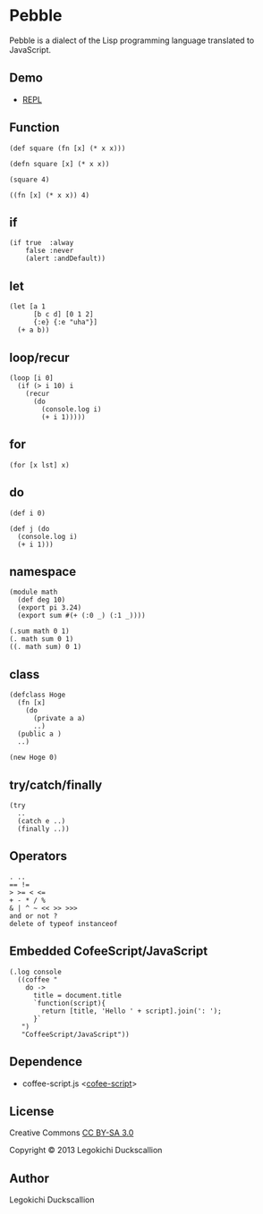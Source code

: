 Pebble
======================
  Pebble is a dialect of the Lisp programming language translated to JavaScript.


Demo
----------
* [REPL](https://dl.dropboxusercontent.com/u/265158/GitHub/pebble/index.html)


Function
----------
    (def square (fn [x] (* x x)))

    (defn square [x] (* x x))

    (square 4)

    ((fn [x] (* x x)) 4)


if
----------
    (if true  :alway
        false :never
        (alert :andDefault))


let
----------
    (let [a 1
          [b c d] [0 1 2]
          {:e} {:e "uha"}]
      (+ a b))


loop/recur
----------
    (loop [i 0]
      (if (> i 10) i
        (recur
          (do
            (console.log i)
            (+ i 1)))))


for
----------
    (for [x lst] x)


do
----------
    (def i 0)
    
    (def j (do
      (console.log i)
      (+ i 1)))


namespace
----------
    (module math
      (def deg 10)
      (export pi 3.24)
      (export sum #(+ (:0 _) (:1 _))))

    (.sum math 0 1)
    (. math sum 0 1)
    ((. math sum) 0 1)


class
----------
    (defclass Hoge
      (fn [x] 
        (do
          (private a a)
          ..)
      (public a )
      ..)

    (new Hoge 0)


try/catch/finally
----------
    (try
      ..
      (catch e ..)
      (finally ..))


Operators
----------
    . ..
    == !=
    > >= < <=
    + - * / %
    & | ^ ~ << >> >>>
    and or not ?
    delete of typeof instanceof


Embedded CofeeScript/JavaScript
----------
    (.log console
      ((coffee "
        do ->
          title = document.title
          `function(script){
            return [title, 'Hello ' + script].join(': ');
          }`
       ") 
       "CoffeeScript/JavaScript"))


Dependence
----------
* coffee-script.js <[cofee-script](https://github.com/jashkenas/coffee-script/)>


License
----------
Creative Commons [CC BY-SA 3.0](http://creativecommons.org/licenses/by-sa/3.0/)

Copyright &copy; 2013 Legokichi Duckscallion


Author
----------
Legokichi Duckscallion

